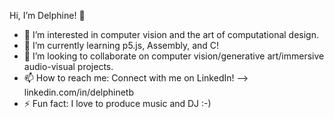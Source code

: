 Hi, I’m Delphine! 👋
- 👀 I’m interested in computer vision and the art of computational design.
- 🌱 I’m currently learning p5.js, Assembly, and C!
- 💞️ I’m looking to collaborate on computer vision/generative art/immersive audio-visual projects.
- 📫 How to reach me: Connect with me on LinkedIn! --> linkedin.com/in/delphinetb
- ⚡ Fun fact: I love to produce music and DJ :-)

<!---
dtaibeau/dtaibeau is a ✨ special ✨ repository because its `README.md` (this file) appears on your GitHub profile.
You can click the Preview link to take a look at your changes.
--->
